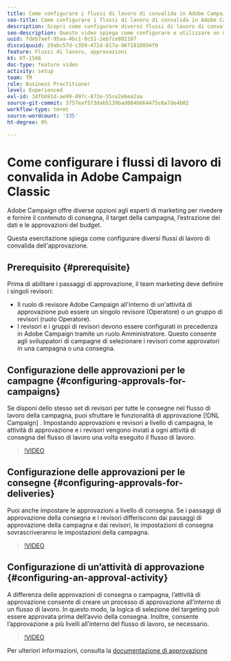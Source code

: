 ```yaml
---
title: Come configurare i flussi di lavoro di convalida in Adobe Campaign Classic
seo-title: Come configurare i flussi di lavoro di convalida in Adobe Campaign Classic
description: Scopri come configurare diversi flussi di lavoro di convalida dell’approvazione.
seo-description: Questo video spiega come configurare e utilizzare un modello di consegna in ACCAdobe Campaign offre diverse opzioni agli esperti di marketing per rivedere e fornire contenuti di consegna, target della campagna, estrazione dei dati e approvazioni del budget. Questa esercitazione spiega come configurare diversi flussi di lavoro di convalida dell'approvazione.
uuid: fdeb7aef-95aa-4bc1-9c51-2eb7ce802107
discoiquuid: 29abc57d-c359-472d-817a-0671818894f0
feature: Flussi di lavoro, approvazioni
kt: KT-1566
doc-type: feature video
activity: setup
team: TM
role: Business Practitioner
level: Experienced
exl-id: 34fbb91d-ae99-497c-872e-55ce2e6ea2aa
source-git-commit: 3757eaf573dab5139bad084b664475c6a7de4b02
workflow-type: tm+mt
source-wordcount: '335'
ht-degree: 0%

---
```


# Come configurare i flussi di lavoro di convalida in Adobe Campaign Classic

Adobe Campaign offre diverse opzioni agli esperti di marketing per rivedere e fornire il contenuto di consegna, il target della campagna, l’estrazione dei dati e le approvazioni del budget.

Questa esercitazione spiega come configurare diversi flussi di lavoro di convalida dell&#39;approvazione.

## Prerequisito {#prerequisite}

Prima di abilitare i passaggi di approvazione, il team marketing deve definire i singoli revisori:

* Il ruolo di revisore Adobe Campaign all&#39;interno di un&#39;attività di approvazione può essere un singolo revisore (Operatore) o un gruppo di revisori (ruolo Operatore).
* I revisori e i gruppi di revisori devono essere configurati in precedenza in Adobe Campaign tramite un ruolo Amministratore. Questo consente agli sviluppatori di campagne di selezionare i revisori come approvatori in una campagna o una consegna.

## Configurazione delle approvazioni per le campagne {#configuring-approvals-for-campaigns}

Se disponi dello stesso set di revisori per tutte le consegne nel flusso di lavoro della campagna, puoi sfruttare le funzionalità di approvazione [!DNL Campaign] . Impostando approvazioni e revisori a livello di campagna, le attività di approvazione e i revisori vengono inviati a ogni attività di consegna del flusso di lavoro una volta eseguito il flusso di lavoro.

>[!VIDEO](https://video.tv.adobe.com/v/25175?quality=12)

## Configurazione delle approvazioni per le consegne {#configuring-approvals-for-deliveries}

Puoi anche impostare le approvazioni a livello di consegna. Se i passaggi di approvazione della consegna e i revisori differiscono dai passaggi di approvazione della campagna e dai revisori, le impostazioni di consegna sovrascriveranno le impostazioni della campagna.

>[!VIDEO](https://video.tv.adobe.com/v/25176?quality=12)

## Configurazione di un’attività di approvazione {#configuring-an-approval-activity}

A differenza delle approvazioni di consegna o campagna, l’attività di approvazione consente di creare un processo di approvazione all’interno di un flusso di lavoro. In questo modo, la logica di selezione del targeting può essere approvata prima dell’avvio della consegna. Inoltre, consente l’approvazione a più livelli all’interno del flusso di lavoro, se necessario.

>[!VIDEO](https://video.tv.adobe.com/v/25174?quality=12)

Per ulteriori informazioni, consulta la [documentazione di approvazione](https://experienceleague.adobe.com/docs/campaign-classic/using/automating-with-workflows/flow-control-activities/approval.html)
